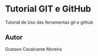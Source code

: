 # Tutorial GIT e GitHub
Tutorial de Uso das ferramentas git e github
## Autor 
Gustavo Cavalcante Moreira

